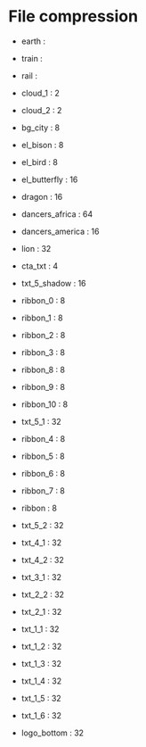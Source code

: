 # File compression

- earth :
- train :
- rail :
- cloud_1 : 2
- cloud_2 : 2

- bg_city : 8
- el_bison : 8
- el_bird : 8
- el_butterfly : 16
- dragon : 16
- dancers_africa : 64
- dancers_america : 16
- lion : 32
- cta_txt : 4
- txt_5_shadow : 16
- ribbon_0 : 8
- ribbon_1 : 8
- ribbon_2 : 8
- ribbon_3 : 8
- ribbon_8 : 8
- ribbon_9 : 8
- ribbon_10 : 8
- txt_5_1 : 32
- ribbon_4 : 8
- ribbon_5 : 8
- ribbon_6 : 8
- ribbon_7 : 8
- ribbon : 8
- txt_5_2 : 32
- txt_4_1 : 32
- txt_4_2 : 32
- txt_3_1 : 32
- txt_2_2 : 32
- txt_2_1 : 32
- txt_1_1 : 32
- txt_1_2 : 32
- txt_1_3 : 32
- txt_1_4 : 32
- txt_1_5 : 32
- txt_1_6 : 32
- logo_bottom : 32
